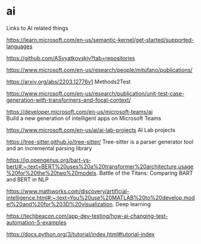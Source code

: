 # ai
Links to AI related things

https://learn.microsoft.com/en-us/semantic-kernel/get-started/supported-languages

https://github.com/ASvyatkovskiy?tab=repositories

https://www.microsoft.com/en-us/research/people/mitufano/publications/

https://arxiv.org/abs/2203.12776v1 Methods2Test

https://www.microsoft.com/en-us/research/publication/unit-test-case-generation-with-transformers-and-focal-context/



https://developer.microsoft.com/en-us/microsoft-teams/ai  
Build a new generation of intelligent apps on Microsoft Teams

https://www.microsoft.com/en-us/ai/ai-lab-projects  AI Lab projects

https://tree-sitter.github.io/tree-sitter/ Tree-sitter is a parser generator tool and an incremental parsing library

https://iq.opengenus.org/bart-vs-bert/#:~:text=BERT%20uses%20a%20transformer%20architecture,usage%20for%20the%20two%20models.   Battle of the Titans: Comparing BART and BERT in NLP

https://www.mathworks.com/discovery/artificial-intelligence.html#:~:text=You%20use%20MATLAB%20to%20develop,model%20and%20for%203D%20visualization.
 Deep learning 


https://techbeacon.com/app-dev-testing/how-ai-changing-test-automation-5-examples

https://docs.python.org/3/tutorial/index.html#tutorial-index
